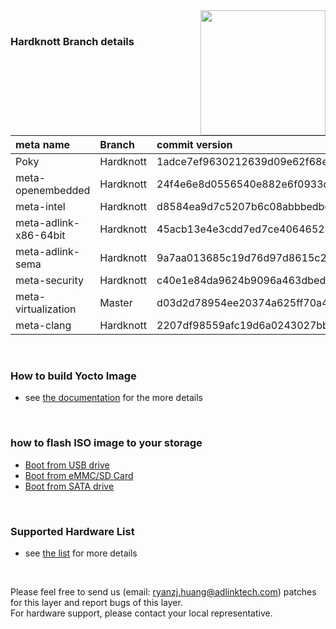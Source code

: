<img src="https://www.linaro.org/assets/images/projects/yocto-project.png" width="200" align="right">

<br>

### Hardknott Branch details


| **meta name**         | **Branch** | **commit version**                       |
| :-------------------- | :--------- | :--------------------------------------- |
| Poky                  | Hardknott  | 1adce7ef9630212639d09e62f68eba016d59666d |
| meta-openembedded     | Hardknott  | 24f4e6e8d0556540e882e6f0933d1247f64d0666 |
| meta-intel            | Hardknott  | d8584ea9d7c5207b6c08abbbedbd1b7f64a4fe4b |
| meta-adlink-x86-64bit | Hardknott  | 45acb13e4e3cdd7ed7ce40646523ddc2c5403c3b |
| meta-adlink-sema      | Hardknott  | 9a7aa013685c19d76d97d8615c218b7156539844 |
| meta-security         | Hardknott  | c40e1e84da9624b9096a463dbed3b301c01c268e |
| meta-virtualization   | Master     | d03d2d78954ee20374a625ff70a4a1e613caf326 |
| meta-clang            | Hardknott  | 2207df98559afc19d6a0243027bbac18980fc764 |

<br> 

### How to build Yocto Image
* see [the documentation](https://github.com/ADLINK/meta-adlink-x86-64bit/wiki/01.-Build-Yocto-Image) for the more details

<br>


### how to flash ISO image to your storage
* [Boot from USB drive](https://github.com/ADLINK/meta-adlink-x86-64bit/wiki/02.-How-to-install-Yocto-Image-to-USB-Drive)
* [Boot from eMMC/SD Card](https://github.com/ADLINK/meta-adlink-x86-64bit/wiki/03.-How-to-install-Yocto-Image-to-eMMC-&-SD-Card)
* [Boot from SATA drive](https://github.com/ADLINK/meta-adlink-x86-64bit/wiki/04.-How-to-install-Yocto-Image-to-SATA-Drive)

<br> 

### Supported Hardware List
* see [the list](https://github.com/ADLINK/meta-adlink-x86-64bit/tree/master#the-following-products-are-supported-) for more details

<br>

Please feel free to send us (email: ryanzj.huang@adlinktech.com) patches for this layer and report bugs of this layer. 
<br>For hardware support, please contact your local representative.



